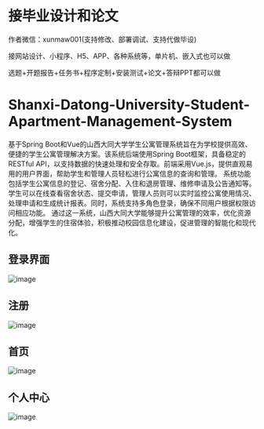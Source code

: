 # 接毕业设计和论文
作者微信：xunmaw001(支持修改、部署调试、支持代做毕设)

接网站设计、小程序、H5、APP、各种系统等，单片机、嵌入式也可以做

选题+开题报告+任务书+程序定制+安装测试+论文+答辩PPT都可以做
# Shanxi-Datong-University-Student-Apartment-Management-System
基于Spring Boot和Vue的山西大同大学学生公寓管理系统旨在为学校提供高效、便捷的学生公寓管理解决方案。该系统后端使用Spring Boot框架，具备稳定的RESTful API，以支持数据的快速处理和安全存取。前端采用Vue.js，提供直观易用的用户界面，帮助学生和管理人员轻松进行公寓信息的查询和管理。  系统功能包括学生公寓信息的登记、宿舍分配、入住和退房管理、维修申请及公告通知等。学生可以在线查看宿舍状态、提交申请，管理人员则可以实时监控公寓使用情况、处理申请和生成统计报表。同时，系统支持多角色登录，确保不同用户根据权限访问相应功能。  通过这一系统，山西大同大学能够提升公寓管理的效率，优化资源分配，增强学生的住宿体验，积极推动校园信息化建设，促进管理的智能化和现代化。
## 登录界面
![image](https://github.com/user-attachments/assets/84dc86d1-b9fe-45ab-9cc9-c1c2df12a06e)
## 注册
![image](https://github.com/user-attachments/assets/fa9865df-7020-436b-9cb4-2fdb43ceb177)
## 首页 
![image](https://github.com/user-attachments/assets/5d85dc24-b84a-4a6c-86a8-f3131c00f619)
## 个人中心
![image](https://github.com/user-attachments/assets/72010aac-dc1b-49b8-844c-9341688f4172)
